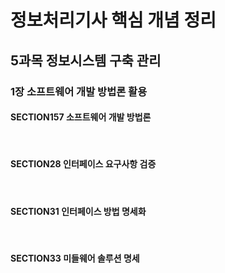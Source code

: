 정보처리기사 핵심 개념 정리
===========================

5과목 정보시스템 구축 관리
---------------------------

### 1장 소프트웨어 개발 방법론 활용

#### SECTION157 소프트웨어 개발 방법론


<br>

#### SECTION28 인터페이스 요구사항 검증


<br>

#### SECTION31 인터페이스 방법 명세화


<br>

#### SECTION33 미들웨어 솔루션 명세




